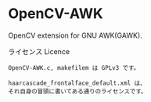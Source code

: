 OpenCV-AWK
==========

OpenCV extension for GNU AWK(GAWK).



ライセンス Licence

    OpenCV-AWK.c, makefilem は GPLv3 です。

    haarcascade_frontalface_default.xml は、
    それ自身の冒頭に書いてある通りのライセンスです。
